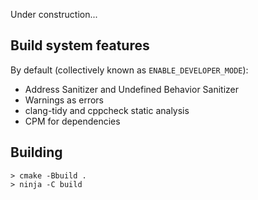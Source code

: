 Under construction...

## Build system features

By default (collectively known as `ENABLE_DEVELOPER_MODE`):

 * Address Sanitizer and Undefined Behavior Sanitizer
 * Warnings as errors
 * clang-tidy and cppcheck static analysis
 * CPM for dependencies

## Building

```shell
> cmake -Bbuild .
> ninja -C build
```